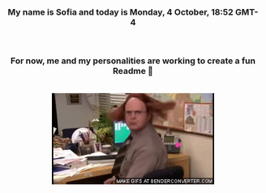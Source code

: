 


<div align="center">
<h3 >My name is Sofia and today is Monday, 4 October, 18:52 GMT-4</h3><br>
<h3 >For now, me and my personalities are working to create a fun Readme 👋
</h3><br>
<img src='img/dwight.gif' alt='working...'/>
</div>
